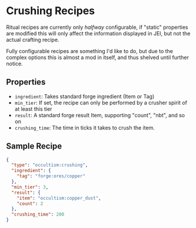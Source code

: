 # Crushing Recipes

Ritual recipes are currently only *halfway* configurable, if "static" properties are modified this will only affect the
information displayed in JEI, but not the actual crafting recipe.

Fully configurable recipes are something I'd like to do, but due to the complex options this is almost a mod in itself,
and thus shelved until further notice.

## Properties

- `ingredient`: Takes standard forge ingredient (Item or Tag) 
- `min_tier`: If set, the recipe can only be performed by a crusher spirit of at least this tier
- `result`: A standard forge result Item, supporting "count", "nbt", and so on
- `crushing_time`: The time in ticks it takes to crush the item.

## Sample Recipe

```json
{
  "type": "occultism:crushing",
  "ingredient": {
    "tag": "forge:ores/copper"
  },
  "min_tier": 3,
  "result": {
    "item": "occultism:copper_dust",
    "count": 2
  },
  "crushing_time": 200
}
```